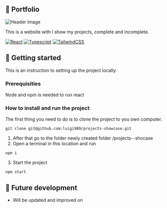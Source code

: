 ## :microscope: Portfolio

![Header Image](image_hd.webp)

This is a website with I show my projects, complete and incomplete.

[![React](https://img.shields.io/badge/react-%2320232a.svg?style=for-the-badge&logo=react&logoColor=%2361DAFB)](https://reactjs.org)
[![Typescript](https://img.shields.io/badge/TypeScript-007ACC?style=for-the-badge&logo=typescript&logoColor=white)](https://www.typescriptlang.org/)
[![TailwindCSS](https://img.shields.io/badge/tailwindcss-%2338B2AC.svg?style=for-the-badge&logo=tailwind-css&logoColor=white)](https://tailwindcss.com/)

## :seedling: Getting started

This is an instruction to setting up the project locally.

### Prerequisities

Node and npm is needed to run react

### How to install and run the project
The first thing you need to do is to clone the project to you own computer.

```
git clone git@github.com:luigi989/projects-showcase.git
```

1. After that go to the folder newly created folder /projects--shocase
2. Open a terminal in this location and run

```
npm i
```

3. Start the project

```
npm start
```

## :triangular_flag_on_post: Future development

* Will be updated and improved on
